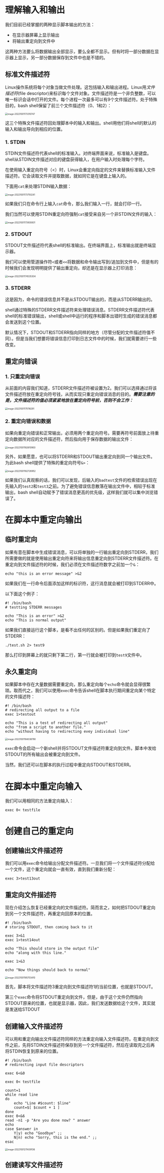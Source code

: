 # 理解输入和输出

我们目前已经掌握的两种显示脚本输出的方法：

+ 在显示器屏幕上显示输出
+ 将输出重定向到文件中

这两种方法要么将数据输出全部显示，要么全都不显示。但有时将一部分数据在显示器上显示，另一部分数据保存到文件中也是不错的。

## 标准文件描述符

Linux操作系统将每个对象当做文件处理。这包括输入和输出进程。Linux用*文件描述符*(file descriptor)来标识每个文件对象。文件描述符是一个非负整数，可以唯一标识会话中打开的文件。每个进程一次最多可以有9个文件描述符。处于特殊目的，bash shell保留了前三个文件描述符（0、1和2）：

<img src="15_呈现数据.assets/image-20221001173310747.png" alt="image-20221001173310747" style="zoom:50%;" />

这三个特殊文件描述符回处理脚本中的输入和输出。shell用他们将shell的默认的输入和输出导向到相应的位置。

### 1.	STDIN

STDIN文件描述符代表shell的标准输入。对终端界面来说，标准输入是键盘。shell从STDIN文件描述对应的键盘获得输入，在用户输入时处理每个字符。

在使用输入重定向符号（<）时，Linux会重定向指定的文件来替换标准输入文件描述符。它会读取文件并提取数据，就如同它是在键盘上输入的。

下面用`cat`来处理STDIN输入数据：

<img src="15_呈现数据.assets/image-20221001173750241.png" alt="image-20221001173750241" style="zoom:50%;" />

如果我们只在命令行上输入`cat`命令，那么我们输入一行，就会打印一行。

我们当然可以使用STDIN重定向符强制`cat`接受来自另一个非STDIN文件的输入：

<img src="15_呈现数据.assets/image-20221001173930831.png" alt="image-20221001173930831" style="zoom:50%;" />

### 2.	STDOUT

STDOUT文件描述符代表shell的标准输出。在终端界面上，标准输出就是终端显示器。

我们可以使用管道操作符`<`或者`<<`将数据和命令输出写到/追加到文件中，但是有的时候我们会发现明明提供了输出重定向，却还是在显示器上打印消息：

<img src="15_呈现数据.assets/image-20221001174535304.png" alt="image-20221001174535304" style="zoom:50%;" />

### 3.	STDERR

这是因为，命令的错误信息并不是从STDOUT输出的，而是从STDERR输出的。

shell通过特殊的STDERR文件描述符来处理错误消息。STDERR文件描述符代表shell的标准错误输出，shell或shell中运行的程序和脚本出错时生成的错误消息都会发送到这个位置。

默认情况下，STDOUT和STDERR指向同样的地方（尽管分配的文件描述符值不同）。但是当我们想要将错误信息打印到日志文件中的时候，我们就需要进行一些改变。

## 重定向错误

### 1.	只重定向错误

从前面的内容我们知道，STDERR文件描述符被设置为2。我们可以选择通过将该文件描述符放在重定向符号钱，从而实现只重定向错误消息的目的。***需要注意的是，文件描述符的值必须紧紧地放在重定向符号前，否则不会工作：***

<img src="15_呈现数据.assets/image-20221001175116291.png" alt="image-20221001175116291" style="zoom:50%;" />

### 2.	重定向错误和数据

如果向重定向错误和正常输出，必须用两个重定向符号。需要再符号前面放上待重定向数据所对应的文件描述符，然后指向用于保存数据的输出文件：

<img src="15_呈现数据.assets/image-20221001182610900.png" alt="image-20221001182610900" style="zoom:50%;" />

另外，如果愿意，也可以将STDERR和STDOUT输出重定向到同一个输出文件。为此bash shell提供了特殊的重定向符号`&>`：

<img src="15_呈现数据.assets/image-20221001182726952.png" alt="image-20221001182726952" style="zoom:50%;" />

如果我们认真观察的话，我们可以发现，后输入的`badtest`文件的检索错误出现在先输入的`test2`和`test3`之前。为了避免错误信息散落在输出文件中，相较于标准输出，bash shell自动赋予了错误消息更高的优先级，这样我们就可以集中浏览错误了。

# 在脚本中重定向输出

## 临时重定向

如果有意在脚本中生成错误消息，可以将单独的一行输出重定向到STDERR，我们所需要做的就是使用输出重定向符来将输出信息重定向到STDERR文件描述符。在重定向到文件描述符的时候，我们必须在文件描述符数字之前加一个`&`：

```shell
echo "this is an error message" >&2
```

如果我们在一行命令后面添加这样的标识符，这行消息就会被打印到STDERR中。

以下面这个例子：

```shell
#! /bin/bash
# testting STDERR messages

echo "This is an error" >&2
echo "This is normal output"
```

如果我们直接运行这个脚本，是看不出任何的区别的。但是如果我们重定向了STDERR：

```shell
./test.sh 2> test9
```

那么打印到屏幕上的就只剩下第二行，第一行就会被打印到`test9`文件中。

## 永久重定向

如果脚本中存在大量数据需要重定向，那么重定向每个`echo`命令就会显得很繁琐。取而代之，我们可以使用`exec`命令告诉shell在脚本执行期间重定向某个特定的文件描述符：

```shell
#! /bin/bash
# redirecting all output to a file
exec 1>testout

echo "This is a test of redirecting all output"
echo "from a script to another file."
echo "without having to redirecting evey individual line"
```

<img src="15_呈现数据.assets/image-20221001184038790.png" alt="image-20221001184038790" style="zoom:50%;" />

`exec`命令会启动一个新shell并将STDOUT文件描述符重定向到文件。脚本中发给STDOUT的所有输出会被重定向到文件。

当然，我们还可以在脚本的执行过程中重定向STDOUT和STDERR。

# 在脚本中重定向输入

我们可以用相同的方法重定向输入：

```shell
exec 0< testfile
```

# 创建自己的重定向

## 创建输出文件描述符

我们可以用`exec`命令给输出分配文件描述符。一旦我们将一个文件描述符分配给一个文件，这个重定向就会一直有效，直到我们重新分配：

```shell
exec 3>test13out
```

## 重定向文件描述符

现在介绍怎么恢复已经重定向的文件描述符。简而言之，如何把STDOUT重定向到另一个文件描述符，再重定向回原本的位置。

```shell
#! /bin/bash
# storing STDOUT, then coming back to it

exec 3>&1
exec 1>test14out

echo "This should store in the output file"
echo "along with this line."

exec 1>&3

echo "Now things should back to normal"
```

<img src="15_呈现数据.assets/image-20221001185703410.png" alt="image-20221001185703410" style="zoom:50%;" />

首先，脚本将文件描述符3重定向到文件描述符1的当前位置，也就是STDOUT。

第三个`exec`命令将STDOUT重定向到文件，但是，由于这个文件仍然指向STDOUT原来的位置，也就是显示器，因此，我们发送数据给这个文件，其实就是发送给STDOUT

## 创建输入文件描述符

可以用和重定向输出文件描述符同样的方法重定向输入文件描述符。在重定向到文件之前，先将STDIN文件描述符保存到另一个文件描述符，然后在读取完之后再将STDIN恢复到原来的位置。

```shell
#! /bin/bash
# redirecting input file descriptors

exec 6<&0

exec 0< testfile

count=1
while read line
do
	echo "Line #$count: $line"
	count=$[ $count + 1 ]
done
exec 0<&6
read -n1 -p "Are you done now? " answer
echo
case $answer in
	Y|y) echo "Goodbye" ;;
	N|n) echo "Sorry, this is the end." ;;
esac
```

<img src="15_呈现数据.assets/image-20221001211439136.png" alt="image-20221001211439136" style="zoom:50%;" />

## 创建读写文件描述符

